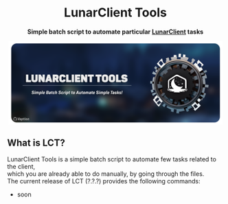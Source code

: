 <h1 align="center">
    LunarClient Tools
</h1>
<p align="center">
    <strong>Simple batch script to automate particular <a href="https://lunarclient.com">LunarClient</a> tasks</strong>
</p>
<p align="center">
    <img align=center src=".github/images/lctbanner.png" width="500" alt="banner"></br>
</p>

  ## What is LCT?
  LunarClient Tools is a simple batch script to automate few tasks related to the client, </br> which you are already able to do manually, by going through the files. </br> The current release of LCT (?.?.?) provides the following commands: </br>
  - soon